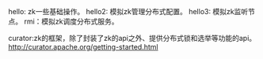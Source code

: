 hello: zk一些基础操作。
hello2: 模拟zk管理分布式配置。
hello3: 模拟zk监听节点。
rmi：模拟zk调度分布式服务。

curator:zk的框架，除了封装了zk的api之外、提供分布式锁和选举等功能的api。
http://curator.apache.org/getting-started.html